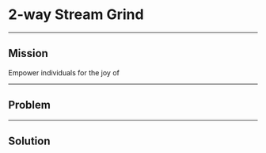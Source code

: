 # 2-way Stream Grind

---

## Mission

Empower individuals for the joy of 

---

## Problem

---

## Solution
